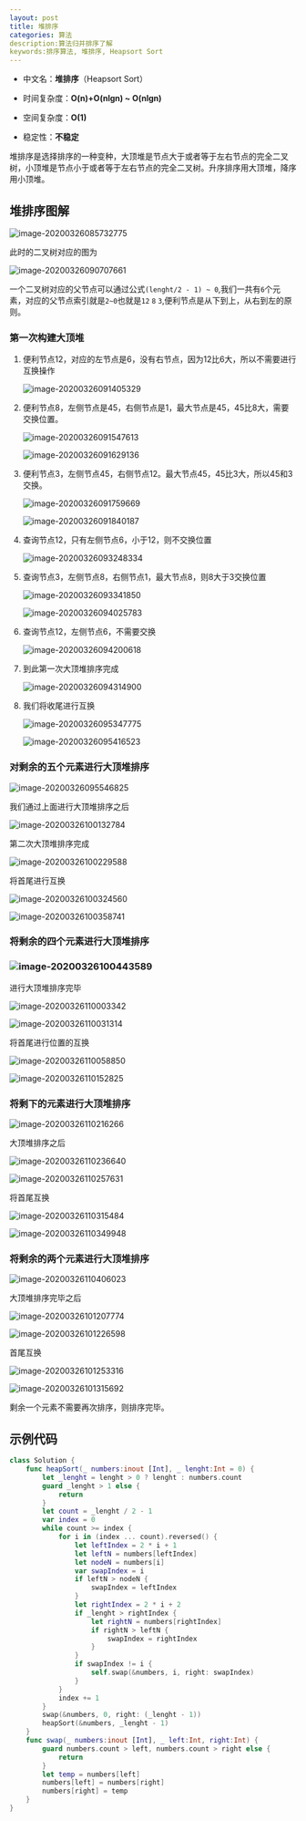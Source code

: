 ```yaml
---
layout: post
title: 堆排序
categories: 算法
description:算法归并排序了解
keywords:排序算法, 堆排序, Heapsort Sort
---
```


- 中文名：**堆排序**（Heapsort Sort）

- 时间复杂度：**O(n)+O(nlgn) ~ O(nlgn)**
- 空间复杂度：**O(1)**
- 稳定性：**不稳定**

堆排序是选择排序的一种变种，大顶堆是节点大于或者等于左右节点的完全二叉树，小顶堆是节点小于或者等于左右节点的完全二叉树。升序排序用大顶堆，降序用小顶堆。

## 堆排序图解

![image-20200326085732775](https://raw.githubusercontent.com/joserccblog/uPic/upic/uPic/image-20200326085732775.png)

此时的二叉树对应的图为

![image-20200326090707661](https://raw.githubusercontent.com/joserccblog/uPic/upic/uPic/image-20200326090707661.png)

一个二叉树对应的父节点可以通过公式`(lenght/2 - 1) ~ 0`,我们一共有`6`个元素，对应的父节点索引就是`2~0`也就是`12` `8` `3`,便利节点是从下到上，从右到左的原则。

### 第一次构建大顶堆

1. 便利节点12，对应的左节点是6，没有右节点，因为12比6大，所以不需要进行互换操作

   ![image-20200326091405329](https://raw.githubusercontent.com/joserccblog/uPic/upic/uPic/image-20200326091405329.png)

2. 便利节点8，左侧节点是45，右侧节点是1，最大节点是45，45比8大，需要交换位置。

   ![image-20200326091547613](https://raw.githubusercontent.com/joserccblog/uPic/upic/uPic/image-20200326091547613.png)

   ![image-20200326091629136](https://raw.githubusercontent.com/joserccblog/uPic/upic/uPic/image-20200326091629136.png)

3. 便利节点3，左侧节点45，右侧节点12。最大节点45，45比3大，所以45和3交换。

   ![image-20200326091759669](https://raw.githubusercontent.com/joserccblog/uPic/upic/uPic/image-20200326091759669.png)

   ![image-20200326091840187](https://raw.githubusercontent.com/joserccblog/uPic/upic/uPic/image-20200326091840187.png)

4. 查询节点12，只有左侧节点6，小于12，则不交换位置

   ![image-20200326093248334](https://raw.githubusercontent.com/joserccblog/uPic/upic/uPic/image-20200326093248334.png)

5. 查询节点3，左侧节点8，右侧节点1，最大节点8，则8大于3交换位置

   ![image-20200326093341850](https://raw.githubusercontent.com/joserccblog/uPic/upic/uPic/image-20200326093341850.png)

   ![image-20200326094025783](https://raw.githubusercontent.com/joserccblog/uPic/upic/uPic/image-20200326094025783.png)

6. 查询节点12，左侧节点6，不需要交换

   ![image-20200326094200618](https://raw.githubusercontent.com/joserccblog/uPic/upic/uPic/image-20200326094200618.png)

7. 到此第一次大顶堆排序完成

   ![image-20200326094314900](https://raw.githubusercontent.com/joserccblog/uPic/upic/uPic/image-20200326094314900.png)

8. 我们将收尾进行互换

   ![image-20200326095347775](https://raw.githubusercontent.com/joserccblog/uPic/upic/uPic/image-20200326095347775.png)

   ![image-20200326095416523](https://raw.githubusercontent.com/joserccblog/uPic/upic/uPic/image-20200326095416523.png)

### 对剩余的五个元素进行大顶堆排序

![image-20200326095546825](https://raw.githubusercontent.com/joserccblog/uPic/upic/uPic/image-20200326095546825.png)

我们通过上面进行大顶堆排序之后

![image-20200326100132784](https://raw.githubusercontent.com/joserccblog/uPic/upic/uPic/image-20200326100132784.png)

第二次大顶堆排序完成

![image-20200326100229588](https://raw.githubusercontent.com/joserccblog/uPic/upic/uPic/image-20200326100229588.png)

将首尾进行互换

![image-20200326100324560](https://raw.githubusercontent.com/joserccblog/uPic/upic/uPic/image-20200326100324560.png)

![image-20200326100358741](https://raw.githubusercontent.com/joserccblog/uPic/upic/uPic/image-20200326100358741.png)

### 将剩余的四个元素进行大顶堆排序

### ![image-20200326100443589](https://raw.githubusercontent.com/joserccblog/uPic/upic/uPic/image-20200326100443589.png)

进行大顶堆排序完毕

![image-20200326110003342](https://raw.githubusercontent.com/joserccblog/uPic/upic/uPic/image-20200326110003342.png)

![image-20200326110031314](https://raw.githubusercontent.com/joserccblog/uPic/upic/uPic/image-20200326110031314.png)

将首尾进行位置的互换

![image-20200326110058850](https://raw.githubusercontent.com/joserccblog/uPic/upic/uPic/image-20200326110058850.png)

![image-20200326110152825](https://raw.githubusercontent.com/joserccblog/uPic/upic/uPic/image-20200326110152825.png)

### 将剩下的元素进行大顶堆排序

![image-20200326110216266](https://raw.githubusercontent.com/joserccblog/uPic/upic/uPic/image-20200326110216266.png)

大顶堆排序之后

![image-20200326110236640](https://raw.githubusercontent.com/joserccblog/uPic/upic/uPic/image-20200326110236640.png)

![image-20200326110257631](https://raw.githubusercontent.com/joserccblog/uPic/upic/uPic/image-20200326110257631.png)

   将首尾互换

![image-20200326110315484](https://raw.githubusercontent.com/joserccblog/uPic/upic/uPic/image-20200326110315484.png)

![image-20200326110349948](https://raw.githubusercontent.com/joserccblog/uPic/upic/uPic/image-20200326110349948.png)

### 将剩余的两个元素进行大顶堆排序

![image-20200326110406023](https://raw.githubusercontent.com/joserccblog/uPic/upic/uPic/image-20200326110406023.png)

大顶堆排序完毕之后

![image-20200326101207774](https://raw.githubusercontent.com/joserccblog/uPic/upic/uPic/image-20200326101207774.png)

![image-20200326101226598](https://raw.githubusercontent.com/joserccblog/uPic/upic/uPic/image-20200326101226598.png)

首尾互换

![image-20200326101253316](https://raw.githubusercontent.com/joserccblog/uPic/upic/uPic/image-20200326101253316.png)

![image-20200326101315692](https://raw.githubusercontent.com/joserccblog/uPic/upic/uPic/image-20200326101315692.png)

剩余一个元素不需要再次排序，则排序完毕。

## 示例代码

```swift
class Solution {
    func heapSort(_ numbers:inout [Int], _ lenght:Int = 0) {
        let _lenght = lenght > 0 ? lenght : numbers.count
        guard _lenght > 1 else {
            return
        }
        let count = _lenght / 2 - 1
        var index = 0
        while count >= index {
            for i in (index ... count).reversed() {
                let leftIndex = 2 * i + 1
                let leftN = numbers[leftIndex]
                let nodeN = numbers[i]
                var swapIndex = i
                if leftN > nodeN {
                    swapIndex = leftIndex
                }
                let rightIndex = 2 * i + 2
                if _lenght > rightIndex {
                    let rightN = numbers[rightIndex]
                    if rightN > leftN {
                        swapIndex = rightIndex
                    }
                }
                if swapIndex != i {
                    self.swap(&numbers, i, right: swapIndex)
                }
            }
            index += 1
        }
        swap(&numbers, 0, right: (_lenght - 1))
        heapSort(&numbers, _lenght - 1)
    }
    func swap(_ numbers:inout [Int], _ left:Int, right:Int) {
        guard numbers.count > left, numbers.count > right else {
            return
        }
        let temp = numbers[left]
        numbers[left] = numbers[right]
        numbers[right] = temp
    }
}
```


